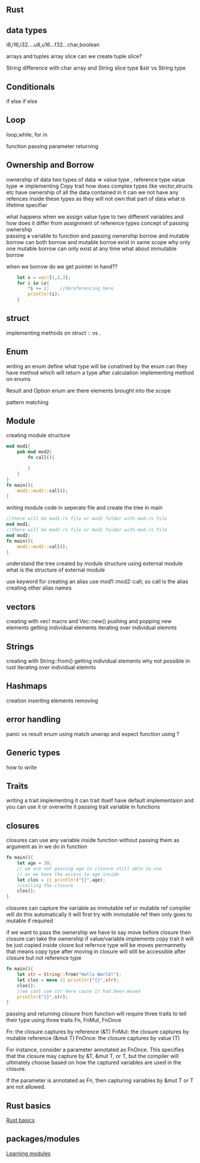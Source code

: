 ## Rust

## data types
i8,i16,i32....u8,u16...f32..
char,boolean

arrays and tuples
array slice
can we create tuple slice?

String
difference with char array and String
slice type &str vs String type

## Conditionals
if else if else

## Loop
loop,while, for in

function
passing parameter
returning

## Ownership and Borrow
ownership of data
two types of data => value type , reference type
value type => implementing Copy trait
how does complex types like vector,structs etc have ownership
of all the data contained in it
can we not have any refences inside these types as 
they will not own that part of data
what is lifetime specifier

what happens when we assign value type to two different variables and how does it differ from
assignment of reference types
concept of passing ownership  
passing a variable to function and passing ownership
borrow and mutable borrow
can both borrow and mutable borroe exist in same scope
why only one mutable borrow can only exist
at any time
what about immutable borrow

when we borrow do we get pointer in hand??

```rust
    let x = vec![1,2,3];
    for i in &x{
        *i += 2;    //dereferencing here
        println!(i);
    }
```

## struct
implementing methods on struct
:: vs .

## Enum
writing an enum
define what type will be conatined by the enum
can they have method which will return a type after calculation
implementing method on enums

Result and Option enum
are there elements brought into the scope

pattern matching

## Module
creating module structure
```rust
mod mod1{
    pub mod mod2{
        fn call(){

        }
    }
}
fn main(){
    mod1::mod2::call();
}

```
writing module code in seperate file and create the tree in main
```rust
//there will be mod1.rs file or mod1 folder with mod.rs file
mod mod1;
//there will be mod2.rs file or mod1 folder with mod.rs file
mod mod2;
fn main(){
    mod1::mod2::call();
}

```
understand the tree created by module structure
using external module
what is the structure of external module

use keyword for creating an alias
use mod1::mod2::call;
so call is the alias
creating other alias names

## vectors
creating with vec! macro and Vec::new()
pushing and popping new elements
getting individual elements
iterating over individual elemnts

## Strings
creating with String::from()
getting individual elements why not possible in rust
iterating over individual elemnts

## Hashmaps
creation
inserting elements
removing

## error handling
panic vs result enum 
using match
unwrap and expect function
using ?

## Generic types
how to write

## Traits
writing a trait
implementing it
can trait itself have default implementaion and you can use it
or overwrite it
passing trait variable in functions

## closures

closures can use any variable inside function without passing them as argument 
as in we do in function

```rust
fn main(){
    let age = 30;
    // we are not passing age in closure still able to use
    // as we have the access to age inside
    let clos = || println!("{}",age);
    //calling the closure
    clos();
}
```
closures can capture the variable as immutable ref or mutable ref 
compiler will do this automatically it will first try with immutable ref 
then only goes to mutable if required

if we want to pass the ownership we have to say move before closure
then closure can take the ownership
if value/variable implements copy trait it will be just copied inside closre
but refernce type will be moves permannetly 
that means copy type after moving in closure will still be accessible after closure 
but not reference type
```rust
fn main(){
    let str = String::from("Hello World!");
    let clos = move || println!("{}",str);
    clos();
    //we cant use str here cause it had been moved
    println!("{}",str);
}
```

passing and returning closure from function will require three traits to tell their type
using three traits Fn, FnMut, FnOnce

Fn: the closure captures by reference (&T)
FnMut: the closure captures by mutable reference (&mut T)
FnOnce: the closure captures by value (T)

For instance, consider a parameter annotated as FnOnce. This specifies that the closure may capture by &T, &mut T, or T, but the compiler will ultimately choose based on how the captured variables are used in the closure.

If the parameter is annotated as Fn, then capturing variables by &mut T or T are not allowed.


## Rust basics
[Rust basics](https://medium.com/learning-rust/rust-basics-e73304ab35c7)


## packages/modules

[Learning modules](https://medium.com/learning-rust/rust-lets-get-it-started-bdd8de58178d)